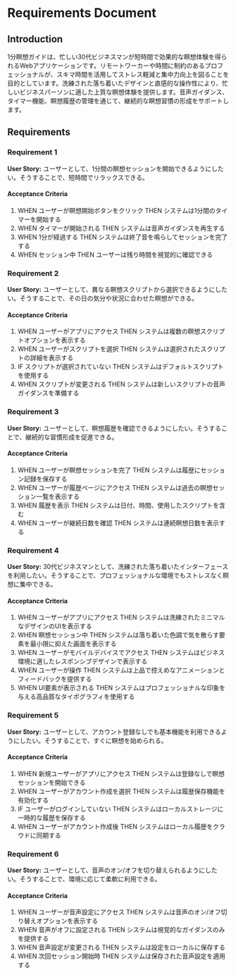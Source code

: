 # Requirements Document

## Introduction

1分瞑想ガイドは、忙しい30代ビジネスマンが短時間で効果的な瞑想体験を得られるWebアプリケーションです。リモートワーカーや時間に制約のあるプロフェッショナルが、スキマ時間を活用してストレス軽減と集中力向上を図ることを目的としています。洗練された落ち着いたデザインと直感的な操作性により、忙しいビジネスパーソンに適した上質な瞑想体験を提供します。音声ガイダンス、タイマー機能、瞑想履歴の管理を通じて、継続的な瞑想習慣の形成をサポートします。

## Requirements

### Requirement 1

**User Story:** ユーザーとして、1分間の瞑想セッションを開始できるようにしたい。そうすることで、短時間でリラックスできる。

#### Acceptance Criteria

1. WHEN ユーザーが瞑想開始ボタンをクリック THEN システムは1分間のタイマーを開始する
2. WHEN タイマーが開始される THEN システムは音声ガイダンスを再生する
3. WHEN 1分が経過する THEN システムは終了音を鳴らしてセッションを完了する
4. WHEN セッション中 THEN ユーザーは残り時間を視覚的に確認できる

### Requirement 2

**User Story:** ユーザーとして、異なる瞑想スクリプトから選択できるようにしたい。そうすることで、その日の気分や状況に合わせた瞑想ができる。

#### Acceptance Criteria

1. WHEN ユーザーがアプリにアクセス THEN システムは複数の瞑想スクリプトオプションを表示する
2. WHEN ユーザーがスクリプトを選択 THEN システムは選択されたスクリプトの詳細を表示する
3. IF スクリプトが選択されていない THEN システムはデフォルトスクリプトを使用する
4. WHEN スクリプトが変更される THEN システムは新しいスクリプトの音声ガイダンスを準備する

### Requirement 3

**User Story:** ユーザーとして、瞑想履歴を確認できるようにしたい。そうすることで、継続的な習慣形成を促進できる。

#### Acceptance Criteria

1. WHEN ユーザーが瞑想セッションを完了 THEN システムは履歴にセッション記録を保存する
2. WHEN ユーザーが履歴ページにアクセス THEN システムは過去の瞑想セッション一覧を表示する
3. WHEN 履歴を表示 THEN システムは日付、時間、使用したスクリプトを含む
4. WHEN ユーザーが継続日数を確認 THEN システムは連続瞑想日数を表示する

### Requirement 4

**User Story:** 30代ビジネスマンとして、洗練された落ち着いたインターフェースを利用したい。そうすることで、プロフェッショナルな環境でもストレスなく瞑想に集中できる。

#### Acceptance Criteria

1. WHEN ユーザーがアプリにアクセス THEN システムは洗練されたミニマルなデザインのUIを表示する
2. WHEN 瞑想セッション中 THEN システムは落ち着いた色調で気を散らす要素を最小限に抑えた画面を表示する
3. WHEN ユーザーがモバイルデバイスでアクセス THEN システムはビジネス環境に適したレスポンシブデザインで表示する
4. WHEN ユーザーが操作 THEN システムは上品で控えめなアニメーションとフィードバックを提供する
5. WHEN UI要素が表示される THEN システムはプロフェッショナルな印象を与える高品質なタイポグラフィを使用する

### Requirement 5

**User Story:** ユーザーとして、アカウント登録なしでも基本機能を利用できるようにしたい。そうすることで、すぐに瞑想を始められる。

#### Acceptance Criteria

1. WHEN 新規ユーザーがアプリにアクセス THEN システムは登録なしで瞑想セッションを開始できる
2. WHEN ユーザーがアカウント作成を選択 THEN システムは履歴保存機能を有効化する
3. IF ユーザーがログインしていない THEN システムはローカルストレージに一時的な履歴を保存する
4. WHEN ユーザーがアカウント作成後 THEN システムはローカル履歴をクラウドに同期する

### Requirement 6

**User Story:** ユーザーとして、音声のオン/オフを切り替えられるようにしたい。そうすることで、環境に応じて柔軟に利用できる。

#### Acceptance Criteria

1. WHEN ユーザーが音声設定にアクセス THEN システムは音声のオン/オフ切り替えオプションを表示する
2. WHEN 音声がオフに設定される THEN システムは視覚的なガイダンスのみを提供する
3. WHEN 音声設定が変更される THEN システムは設定をローカルに保存する
4. WHEN 次回セッション開始時 THEN システムは保存された音声設定を適用する